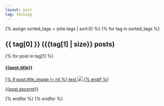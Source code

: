 ```yaml
---
layout: post
tag: testing
---
```

<head>
    <link rel="stylesheet" type="text/css" href="https://markchenyutian.github.io/Markchen_Blog/Asset/css/Unified_Style.css">
</head>

<style>
</style>


{% assign sorted_tags = (site.tags | sort:0) %}
{% for tag in sorted_tags %}
  <h2>{{ tag[0] }} ({{tag[1] | size}} posts)</h2>
    {% for post in tag[1] %}
        <a href="{{site.baseurl}}{{ post.url }}">
            <div class="card">
                <div class="title_container">
                    <h4>{{post.title}}</h4>
                </div>
                <div class="container" style="flex-direction: row; flex-wrap: wrap; flex-flow: space-between; align-items: flex-start; align-contents: flex-start;">
                    {% if post.title_image != nil %}
                        test
                        <img src={{post.title_image}} />
                    {% endif %}
                    <p>{{post.excerpt}}</p>
                </div>
            </div>
        </a>
    {% endfor %}
{% endfor %}